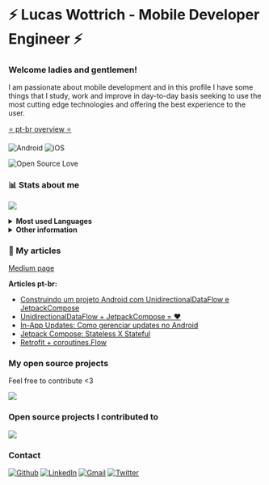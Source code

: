 # ⚡️ Lucas Wottrich - Mobile Developer Engineer ⚡️
### Welcome ladies and gentlemen! 

I am passionate about mobile development and in this profile I have some things that I study, work and improve in day-to-day basis seeking to use the most cutting edge technologies and  offering the best experience to the user.

[:star: pt-br overview :star:](https://github.com/Wottrich/Wottrich/blob/master/README-br.md)

![Android](https://img.shields.io/badge/Android-green.svg?logo=Android&logoColor=white)
![iOS](https://img.shields.io/badge/iOS-blue.svg?logo=Apple&logoColor=white)

![Open Source Love](https://badges.frapsoft.com/os/v2/open-source.svg?v=103)

### **📊 Stats about me**

![](https://github-readme-stats.vercel.app/api?username=wottrich&show_icons=true&hide=contribs&theme=dark)

<details><summary><b>Most used Languages</b></summary>
  
  ![](https://github-readme-stats.vercel.app/api/top-langs/?username=wottrich&layout=compact&hide=ruby&theme=dark)
  
</details>



<details><summary><b>Other information</b></summary>
  
  
  - [Gists](https://gist.github.com/Wottrich)
  - [Repositories](https://github.com/Wottrich?tab=repositories)
  
  
</details>

### **📖 My articles**
[Medium page](https://wottrich.medium.com/)

**Articles pt-br:**
- [Construindo um projeto Android com UnidirectionalDataFlow e JetpackCompose](https://medium.com/android-dev-br/construindo-um-projeto-android-com-unidirectionaldataflow-e-jetpackcompose-6018ce1f142e)
- [UnidirectionalDataFlow + JetpackCompose = ❤️](https://medium.com/android-dev-br/unidirectionaldataflow-no-android-com-jetpackcompose-cf5f0f3e0d98)
- [In-App Updates: Como gerenciar updates no Android](https://medium.com/android-dev-br/in-app-updates-como-gerenciar-updates-no-android-41c09a4cdd04)
- [Jetpack Compose: Stateless X Stateful](https://wottrich.medium.com/jetpack-compose-stateless-x-stateful-16d7556a7c98)
- [Retrofit + coroutines.Flow ](https://wottrich.medium.com/retrofit-coroutines-flow-7b4d0e52c8cc)

### **My open source projects**

Feel free to contribute <3

<a href="https://github.com/wottrich/android-smart-checklist"><img src="https://denvercoder1-github-readme-stats.vercel.app/api/pin/?username=wottrich&repo=android-smart-checklist&theme=dracula&bg_color=272A36&title_color=FE6E96&icon_color=F8D866&hide_border=false&show_icons=true"></a>

### **Open source projects I contributed to**

<a href="https://github.com/waseefakhtar/dose-android"><img src="https://denvercoder1-github-readme-stats.vercel.app/api/pin/?username=waseefakhtar&repo=dose-android&theme=dracula&bg_color=272A36&title_color=FE6E96&icon_color=F8D866&hide_border=false&show_icons=true"></a>

### **Contact**

[![Github](https://img.shields.io/badge/-Github-black?style=flat&logo=Github&logoColor=white)](https://github.com/Wottrich)
[![LinkedIn](https://img.shields.io/badge/-LinkedIn-blue?style=flat&logo=Linkedin&logoColor=white)](https://www.linkedin.com/in/lucas-c-wottrich/)
[![Gmail](https://img.shields.io/badge/-Gmail-red?style=flat&logo=Gmail&logoColor=white)](mailto:wottrich78@gmail.com)
[![Twitter](https://img.shields.io/badge/-Twitter-blue?style=flat&logo=Twitter&logoColor=white)](https://twitter.com/wottrichlucas)
